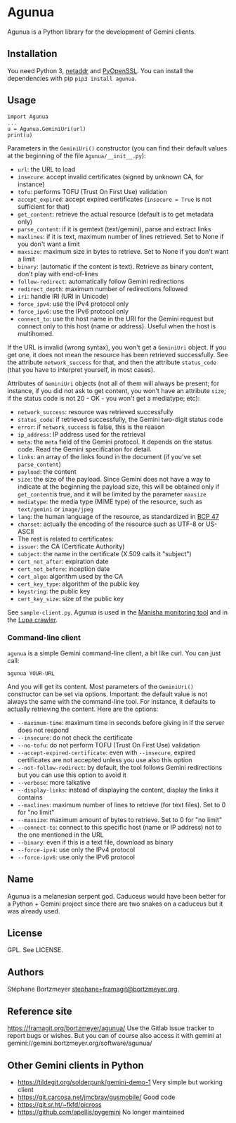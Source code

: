 # Agunua

Agunua is a Python library for the development of Gemini clients.

## Installation

You need Python 3, [netaddr](https://github.com/netaddr/netaddr) and [PyOpenSSL](https://www.pyopenssl.org/).  You
can install the dependencies with pip `pip3 install agunua`. 

## Usage

```
import Agunua
...
u = Agunua.GeminiUri(url)
print(u)
```

Parameters in the `GeminiUri()` constructor (you can find their
default values at the beginning of the file `Agunua/__init__.py`):

* `url`: the URL to load
* `insecure`: accept invalid certificates (signed by unknown CA, for
  instance)
* `tofu`: performs TOFU (Trust On First Use) validation
* `accept_expired`: accept expired certificates (`insecure = True` is
  not sufficient for that)
* `get_content`: retrieve the actual resource (default is to get
  metadata only)
* `parse_content`: if it is gemtext (text/gemini), parse and extract
  links
* `maxlines`: if it is text, maximum number of lines retrieved. Set to
  None if you don't want a limit
* `maxsize`: maximum size in bytes to retrieve. Set to
  None if you don't want a limit
* `binary`: (automatic if the content is text). Retrieve as binary
  content, don't play with end-of-lines
* `follow-redirect`: automatically follow Gemini redirections
* `redirect_depth`: maximum number of redirections followed
* `iri`: handle IRI (URI in Unicode)
* `force_ipv4`: use the IPv4 protocol only
* `force_ipv6`: use the IPv6 protocol only
* `connect_to`: use the host name in the URI for the Gemini request but
  connect only to this host (name or address). Useful when the host is
  multihomed.

If the URL is invalid (wrong syntax), you won't get a `GeminiUri`
object. If you get one, it does not mean the resource has been
retrieved successfully. See the attribute `network_success` for that,
and then the attribute `status_code` (that you have to interpret
yourself, in most cases).

Attributes of `GeminiUri` objects (not all of them will always be
present; for instance, if you did not ask to get content, you won't
have an attribute `size`; if the status code is not 20 - OK - you
won't get a mediatype; etc):

* `network_success`: resource was retrieved successfully
* `status_code`: if retrieved successfully, the Gemini two-digit
  status code
* `error`: if `network_success` is false, this is the reason
* `ip_address`: IP address used for the retrieval
* `meta`: the `meta` field of the Gemini protocol. It depends on the
 status code. Read the Gemini specification for detail.
* `links`: an array of the links found in the document (if you've set
  `parse_content`)
* `payload`: the content  
* `size`: the size of the payload. Since Gemini does not have a way to
  indicate at the beginning the payload size, this will be obtained
  only if `get_content`is true, and it will be limited by the
  parameter `maxsize`
* `mediatype`: the media type (MIME type) of the resource, such as
`text/gemini` or `image/jpeg`
* `lang`: the human language of the resource, as standardized in [BCP 47](https://www.rfc-editor.org/info/bcp47)
* `charset`: actually the encoding of the resource such as UTF-8 or US-ASCII
* The rest is related to certificates:
* `issuer`: the CA (Certificate Authority)
* `subject`: the name in the certificate (X.509 calls it "subject")
* `cert_not_after`: expiration date
* `cert_not_before`: inception date
* `cert_algo`: algorithm used by the CA
* `cert_key_type`: algorithm of the public key
* `keystring`: the public key
* `cert_key_size`: size of the public key

See `sample-client.py`. Agunua is used in the [Manisha monitoring
tool](https://framagit.org/bortzmeyer/manisha/) and in the [Lupa crawler](https://framagit.org/bortzmeyer/lupa/).

### Command-line client

`agunua` is a simple Gemini command-line client, a bit like
curl. You can just call:

```
agunua YOUR-URL
```

And you will get its content. Most parameters of the `GeminiUri()`
constructor can be set via options. Important: the default value is
not always the same with the command-line tool. For instance, it
defaults to actually retrieving the content. Here are the options:

* `--maximum-time`: maximum time in seconds before giving in if the
  server does not respond
* `--insecure`: do not check the certificate
* `--no-tofu`: do not perform TOFU (Trust On First Use) validation
* `--accept-expired-certificate`:  even with `--insecure`, expired
  certificates are not accepted unless you use also this option
* `--not-follow-redirect`: by default, the tool follows Gemini
  redirections but you can use this option to avoid it
* `--verbose`: more talkative
* `--display-links`: instead of displaying the content, display the
  links it contains
* `--maxlines`: maximum number of lines to retrieve (for text
  files). Set to 0 for "no limit"
* `--maxsize`: maximum amount of bytes to retrieve. Set to 0 for "no limit"
* `--connect-to`: connect to this specific host (name or IP address)
  not to the one mentioned in the URL
* `--binary`: even if this is a text file, download as binary
* `--force-ipv4`: use only the IPv4 protocol
* `--force-ipv6`: use only the IPv6 protocol

## Name

Agunua is a melanesian serpent god. Caduceus would have been better
for a Python + Gemini project since there are two snakes on a caduceus
but it was already used.

## License

GPL. See LICENSE.

## Authors

Stéphane Bortzmeyer <stephane+framagit@bortzmeyer.org>.

## Reference site

https://framagit.org/bortzmeyer/agunua/ Use the Gitlab issue tracker to
report bugs or wishes. But you can of course also access it with
gemini at gemini://gemini.bortzmeyer.org/software/agunua/

## Other Gemini clients in Python 

* https://tildegit.org/solderpunk/gemini-demo-1 Very simple but working client
* https://git.carcosa.net/jmcbray/gusmobile/ Good code
* https://git.sr.ht/~fkfd/picross 
* https://github.com/apellis/pygemini No longer maintained


